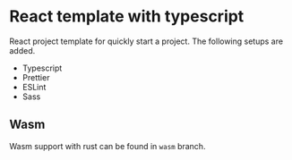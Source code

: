 # React template with typescript

React project template for quickly start a project. The following setups are added.

-   Typescript
-   Prettier
-   ESLint
-   Sass

## Wasm

Wasm support with rust can be found in `wasm` branch.
